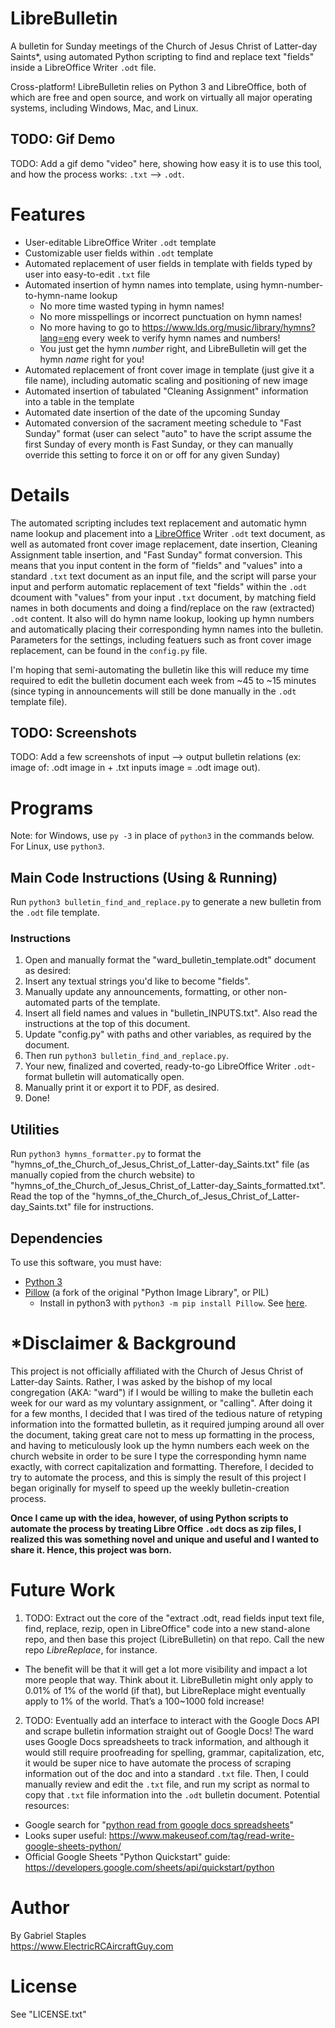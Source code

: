 # LibreBulletin
A bulletin for Sunday meetings of the Church of Jesus Christ of Latter-day Saints\*, using automated Python scripting to find and replace text "fields" inside a LibreOffice Writer `.odt` file.

Cross-platform! LibreBulletin relies on Python 3 and LibreOffice, both of which are free and open source, and work on virtually all major operating systems, including Windows, Mac, and Linux.

## TODO: Gif Demo

TODO: Add a gif demo "video" here, showing how easy it is to use this tool, and how the process works: `.txt` --> `.odt`.

# Features
- User-editable LibreOffice Writer `.odt` template
- Customizable user fields within `.odt` template
- Automated replacement of user fields in template with fields typed by user into easy-to-edit `.txt` file
- Automated insertion of hymn names into template, using hymn-number-to-hymn-name lookup
  - No more time wasted typing in hymn names!
  - No more misspellings or incorrect punctuation on hymn names! 
  - No more having to go to https://www.lds.org/music/library/hymns?lang=eng every week to verify hymn names and numbers!
  - You just get the hymn *number* right, and LibreBulletin will get the hymn *name* right for you!
- Automated replacement of front cover image in template (just give it a file name), including automatic scaling and positioning of new image
- Automated insertion of tabulated "Cleaning Assignment" information into a table in the template
- Automated date insertion of the date of the upcoming Sunday
- Automated conversion of the sacrament meeting schedule to "Fast Sunday" format (user can select "auto" to have the script assume the first Sunday of every month is Fast Sunday, or they can manually override this setting to force it on or off for any given Sunday)

# Details

The automated scripting includes text replacement and automatic hymn name lookup and placement into a [LibreOffice](https://www.libreoffice.org/) Writer `.odt` text document, as well as automated front cover image replacement, date insertion, Cleaning Assignment table insertion, and "Fast Sunday" format conversion. This means that you input content in the form of "fields" and "values" into a standard `.txt` text document as an input file, and the script will parse your input and perform automatic replacement of text "fields" within the `.odt` dcoument with "values" from your input `.txt` document, by matching field names in both documents and doing a find/replace on the raw (extracted) `.odt` content. It also will do hymn name lookup, looking up hymn numbers and automatically placing their corresponding hymn names into the bulletin. Parameters for the settings, including featuers such as front cover image replacement, can be found in the `config.py` file.

I'm hoping that semi-automating the bulletin like this will reduce my time required to edit the bulletin document each week from ~45 to ~15 minutes (since typing in announcements will still be done manually in the `.odt` template file).

## TODO: Screenshots

TODO: Add a few screenshots of input --> output bulletin relations (ex: image of: .odt image in + .txt inputs image = .odt image out).

# Programs
Note: for Windows, use `py -3` in place of `python3` in the commands below. For Linux, use `python3`.

## Main Code Instructions (Using & Running)
Run `python3 bulletin_find_and_replace.py` to generate a new bulletin from the `.odt` file template.  

### Instructions
 1. Open and manually format the "ward_bulletin_template.odt" document as desired:
   1. Insert any textual strings you'd like to become "fields".
   2. Manually update any announcements, formatting, or other non-automated parts of the template.
 2. Insert all field names and values in "bulletin_INPUTS.txt". Also read the instructions at the top of this document.
 3. Update "config.py" with paths and other variables, as required by the document.
 4. Then run `python3 bulletin_find_and_replace.py`.
 5. Your new, finalized and coverted, ready-to-go LibreOffice Writer `.odt`-format bulletin will automatically open.
 6. Manually print it or export it to PDF, as desired.
 7. Done!

## Utilities

Run `python3 hymns_formatter.py` to format the "hymns_of_the_Church_of_Jesus_Christ_of_Latter-day_Saints.txt" file (as manually copied from the church website) to "hymns_of_the_Church_of_Jesus_Christ_of_Latter-day_Saints_formatted.txt". Read the top of the "hymns_of_the_Church_of_Jesus_Christ_of_Latter-day_Saints.txt" file for instructions.

## Dependencies
To use this software, you must have:  
 * [Python 3](https://www.python.org/downloads/)
 * [Pillow](https://pillow.readthedocs.io/en/latest/installation.html) (a fork of the original "Python Image Library", or PIL)
   * Install in python3 with `python3 -m pip install Pillow`. See [here](https://stackoverflow.com/a/20061019/4561887).

# \*Disclaimer & Background
This project is not officially affiliated with the Church of Jesus Christ of Latter-day Saints. Rather, I was asked by the bishop of my local congregation (AKA: "ward") if I would be willing to make the bulletin each week for our ward as my voluntary assignment, or "calling".  After doing it for a few months, I decided that I was tired of the tedious nature of retyping information into the formatted bulletin, as it required jumping around all over the document, taking great care not to mess up formatting in the process, and having to meticulously look up the hymn numbers each week on the church website in order to be sure I type the corresponding hymn name exactly, with correct capitalization and formatting. Therefore, I decided to try to automate the process, and this is simply the result of this project I began originally for myself to speed up the weekly bulletin-creation process. 

**Once I came up with the idea, however, of using Python scripts to automate the process by treating Libre Office `.odt` docs as zip files, I realized this was something novel and unique and useful and I wanted to share it. Hence, this project was born.**

# Future Work
1. TODO: Extract out the core of the "extract .odt, read fields input text file, find, replace, rezip, open in LibreOffice" code into a new stand-alone repo, and then base this project (LibreBulletin) on that repo. Call the new repo *LibreReplace*, for instance. 
  * The benefit will be that it will get a lot more visibility and impact a lot more people that way. Think about it. LibreBulletin might only apply to 0.01% of 1% of the world (if that), but LibreReplace might eventually apply to 1% of the world. That’s a 100~1000 fold increase!
2. TODO: Eventually add an interface to interact with the Google Docs API and scrape bulletin information straight out of Google Docs! The ward uses Google Docs spreadsheets to track information, and although it would still require proofreading for spelling, grammar, capitalization, etc, it would be super nice to have automate the process of scraping information out of the doc and into a standard `.txt` file. Then, I could manually review and edit the `.txt` file, and run my script as normal to copy that `.txt` file information into the `.odt` bulletin document. Potential resources:
  * Google search for "[python read from google docs spreadsheets](https://www.google.com/search?q=python+read+from+google+docs+spreadsheets&oq=python+read+from+google+docs+spreadsheets&aqs=chrome..69i57.10710j1j4&sourceid=chrome&ie=UTF-8)"
  * Looks super useful: https://www.makeuseof.com/tag/read-write-google-sheets-python/
  * Official Google Sheets "Python Quickstart" guide: https://developers.google.com/sheets/api/quickstart/python

# Author
By Gabriel Staples  
https://www.ElectricRCAircraftGuy.com  

# License
See "LICENSE.txt"





